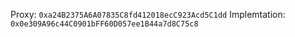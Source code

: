Proxy: `0xa24B2375A6A07835C8fd412018ecC923Acd5C1dd`
Implemtation: `0x0e309A96c44C0901bFF60D057ee1B44a7d8C75c8`
